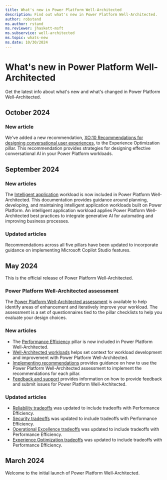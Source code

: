 ```yaml
---
title: What's new in Power Platform Well-Architected
description: Find out what's new in Power Platform Well-Architected.
author: robstand
ms.author: rstand
ms.reviewer: jhaskett-msft
ms.subservice: well-architected
ms.topic: whats-new
ms.date: 10/30/2024
---
```


# What's new in Power Platform Well-Architected

Get the latest info about what's new and what's changed in Power Platform Well-Architected.

## October 2024

### New article

We've added a new recommendation, [XO:10 Recommendations for designing conversational user experiences](./experience-optimization/conversation-design.md), to the Experience Optimization pillar. This recommendation provides strategies for designing effective conversational AI in your Power Platform workloads.

## September 2024

### New articles

The [Intelligent application](./intelligent-application/index.yml) workload is now included in Power Platform Well-Architected. This documentation provides guidance around planning, developing, and maintaining intelligent application workloads built on Power Platform. An intelligent application workload applies Power Platform Well-Architected best practices to integrate generative AI for automating and improving business processes.

### Updated articles

Recommendations across all five pillars have been updated to incorporate guidance on implementing Microsoft Copilot Studio features.

## May 2024

This is the official release of Power Platform Well-Architected.

### Power Platform Well-Architected assessment

The [Power Platform Well-Architected assessment](https://aka.ms/powa/assessment) is available to help identify areas of enhancement and iteratively improve your workload. The assessment is a set of questionnaires tied to the pillar checklists to help you evaluate your design choices.

### New articles

- The [Performance Efficiency](./performance-efficiency/index.yml) pillar is now included in Power Platform Well-Architected.
- [Well-Architected workloads](workloads.md) helps set context for workload development and improvement with Power Platform Well-Architected.
- [Implementing recommendations](implementing-recommendations.md) provides guidance on how to use the Power Platform Well-Architected assessment to implement the recommendations for each pillar.
- [Feedback and support](feedback-support.md) provides information on how to provide feedback and submit issues for Power Platform Well-Architected.

### Updated articles

- [Reliability tradeoffs](./reliability/tradeoffs.md) was updated to include tradeoffs with Performance Efficiency.
- [Security tradeoffs](./security/tradeoffs.md) was updated to include tradeoffs with Performance Efficiency.
- [Operational Excellence tradeoffs](./operational-excellence/tradeoffs.md) was updated to include tradeoffs with Performance Efficiency.
- [Experience Optimization tradeoffs](./experience-optimization/tradeoffs.md) was updated to include tradeoffs with Performance Efficiency.

## March 2024

Welcome to the initial launch of Power Platform Well-Architected.
